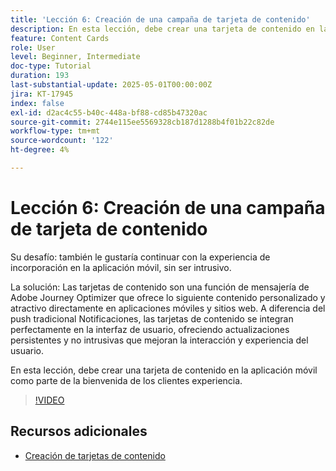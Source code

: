 ```yaml
---
title: 'Lección 6: Creación de una campaña de tarjeta de contenido'
description: En esta lección, debe crear una tarjeta de contenido en la aplicación móvil como parte de la experiencia de bienvenida de los clientes.
feature: Content Cards
role: User
level: Beginner, Intermediate
doc-type: Tutorial
duration: 193
last-substantial-update: 2025-05-01T00:00:00Z
jira: KT-17945
index: false
exl-id: d2ac4c55-b40c-448a-bf88-cd85b47320ac
source-git-commit: 2744e115ee5569328cb187d1288b4f01b22c82de
workflow-type: tm+mt
source-wordcount: '122'
ht-degree: 4%

---
```


# Lección 6: Creación de una campaña de tarjeta de contenido

Su desafío: también le gustaría continuar con la experiencia de incorporación en la aplicación móvil, sin ser intrusivo.

La solución: Las tarjetas de contenido son una función de mensajería de Adobe Journey Optimizer que ofrece lo siguiente
contenido personalizado y atractivo directamente en aplicaciones móviles y sitios web. A diferencia del push tradicional
Notificaciones, las tarjetas de contenido se integran perfectamente en la interfaz de usuario, ofreciendo actualizaciones persistentes y no intrusivas que mejoran la interacción y experiencia del usuario.

En esta lección, debe crear una tarjeta de contenido en la aplicación móvil como parte de la bienvenida de los clientes
experiencia.

>[!VIDEO](https://video.tv.adobe.com/v/3457973/?learn=on&enablevpops)

## Recursos adicionales

* [Creación de tarjetas de contenido](/help/channels/create-content-cards.md)
